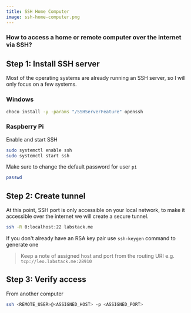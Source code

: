 ```yaml
---
title: SSH Home Computer
image: ssh-home-computer.png
---
```


### How to access a home or remote computer over the internet via SSH?

## Step 1: Install SSH server

Most of the operating systems are already running an SSH server, so I will only focus on a few systems.

### Windows

```sh
choco install -y -params "/SSHServerFeature" openssh
```

### Raspberry Pi

Enable and start SSH

```sh
sudo systemctl enable ssh
sudo systemctl start ssh
```

Make sure to change the default password for user `pi`

```sh
passwd
```

## Step 2: Create tunnel

At this point, SSH port is only accessible on your local network, to make it accessible over the internet we will create a secure tunnel.

```sh
ssh -R 0:localhost:22 labstack.me
```

If you don't already have an RSA key pair use `ssh-keygen` command to generate one

> Keep a note of assigned host and port from the routing URI e.g. `tcp://leo.labstack.me:28910`

## Step 3: Verify access

From another computer

```sh
ssh <REMOTE_USER>@<ASSIGNED_HOST> -p <ASSIGNED_PORT>
```
